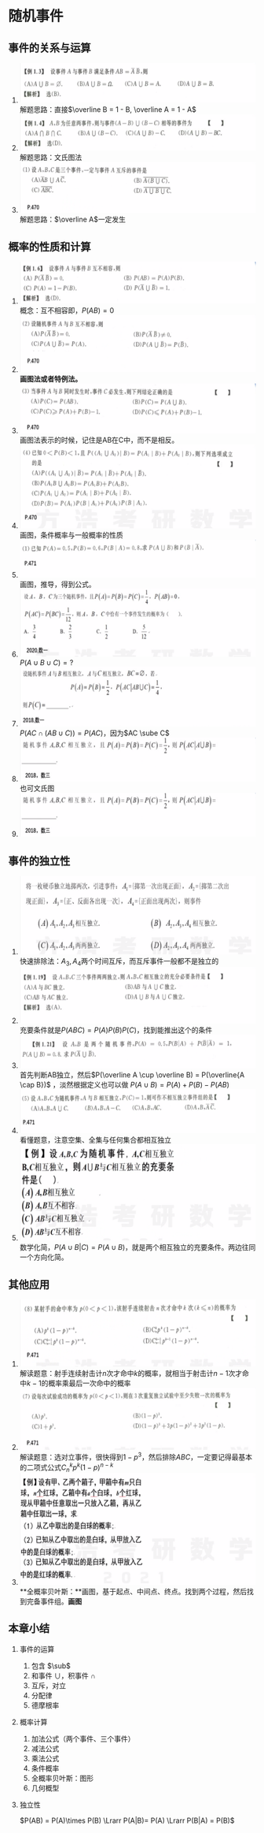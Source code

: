 # 随机事件

## 事件的关系与运算

1. ![image-20201126210212578](PB1-随机事件.assets/image-20201126210212578.png)
   解题思路：直接$\overline B = 1 - B, \overline A = 1 - A$  
2. ![image-20201126210837489](PB1-随机事件.assets/image-20201126210837489.png)
   解题思路：文氏图法
3. ![image-20201126212055022](PB1-随机事件.assets/image-20201126212055022.png)
   解题思路：$\overline A$一定发生

## 概率的性质和计算

1. ![image-20201126213255133](PB1-随机事件.assets/image-20201126213255133.png)
   概念：互不相容即，$P(AB) = 0$ 
2. ![image-20201126213454335](PB1-随机事件.assets/image-20201126213454335.png)
   **画图法或者特例法。**
3. ![image-20201126213634339](PB1-随机事件.assets/image-20201126213634339.png)
   画图法表示的时候，记住是AB在C中，而不是相反。
4. ![image-20201126214322734](PB1-随机事件.assets/image-20201126214322734.png)
   画图，条件概率与一般概率的性质
5. ![image-20201126214714048](PB1-随机事件.assets/image-20201126214714048.png)
   画图，推导，得到公式。
6. ![image-20201126230120737](PB1-随机事件.assets/image-20201126230120737.png)
   $P(A \cup B \cup C) = ?$
7. ![image-20201126230217068](PB1-随机事件.assets/image-20201126230217068.png)
   $P(AC \cap (AB \cup C)) = P(AC)$，因为$AC \sube C$
8. ![image-20201126230339024](PB1-随机事件.assets/image-20201126230339024.png)
   也可文氏图
9. ![image-20201126230408625](PB1-随机事件.assets/image-20201126230408625.png)

## 事件的独立性

1. ![image-20201126230459183](PB1-随机事件.assets/image-20201126230459183.png)
   快速排除法：$A_3,A_4$两个时间互斥，而互斥事件一般都不是独立的
2. ![image-20201126230816346](PB1-随机事件.assets/image-20201126230816346.png)
   充要条件就是$P(ABC)=P(A)P(B)P(C)$，找到能推出这个的条件
3. ![image-20201126230912886](PB1-随机事件.assets/image-20201126230912886.png)
   首先判断AB独立，然后$P(\overline A \cup \overline B) = P(\overline{A \cap B})$ ，淡然根据定义也可以做 $P(A \cup B) = P(A) + P(B) - P(AB)$ 
4. ![image-20201126231148118](PB1-随机事件.assets/image-20201126231148118.png)
   看懂题意，注意空集、全集与任何集合都相互独立
5. ![image-20201126231529127](PB1-随机事件.assets/image-20201126231529127.png)
   数学化简，$P(A\cup B|C) = P(A \cup B)$，就是两个相互独立的充要条件。两边往同一个方向化简。

## 其他应用

1. ![image-20201126232135385](PB1-随机事件.assets/image-20201126232135385.png)
   解读题意：射手连续射击计$n$次才命中$k$的概率，就相当于射击计$n-1$次才命中$k-1$的概率乘最后一次命中的概率
2. ![image-20201127083748890](PB-随机事件.assets/image-20201127083748890.png)
   解读题意：选对立事件，很快得到$1-p^3$，然后排除$ABC$，一定要记得最基本的二项式公式$C_n^k p^k(1-p)^{n-k}$ 
3. ![image-20201127084041081](PB-随机事件.assets/image-20201127084041081.png)
   **全概率贝叶斯：**画图，基于起点、中间点、终点。找到两个过程，然后找到完备事件组。**画图**

## 本章小结

1. 事件的运算

   1. 包含 $\sub$ 
   2. 和事件 $\cup$，积事件 $\cap$ 
   3. 互斥，对立
   4. 分配律
   5. 德摩根率

2. 概率计算

   1. 加法公式（两个事件、三个事件）
   2. 减法公式
   3. 乘法公式
   4. 条件概率
   5. 全概率贝叶斯：图形
   6. 几何概型

3. 独立性

   $P(AB) = P(A)\times P(B) \Lrarr P(A|B)= P(A) \Lrarr  P(B|A) = P(B)$ 